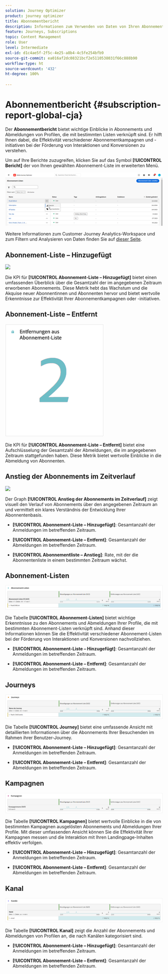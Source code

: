 ```yaml
---
solution: Journey Optimizer
product: journey optimizer
title: Abonnementbericht
description: Informationen zum Verwenden von Daten von Ihren Abonnement-Diensten im Bericht zu Abonnements
feature: Journeys, Subscriptions
topic: Content Management
role: User
level: Intermediate
exl-id: d1c4ae5f-2f5c-4e25-a8b4-4c5fe254bfb9
source-git-commit: ea016af2dc08321bcf2e5110538031f66c888b90
workflow-type: ht
source-wordcount: '432'
ht-degree: 100%

---
```


# Abonnementbericht {#subscription-report-global-cja}

Der **Abonnementbericht** bietet wichtige Einblicke in Abonnements und Abmeldungen von Profilen, die mit bestimmten Listen verknüpft sind. Er hilft Ihnen dabei, die Effektivität verschiedener Abonnementkampagnen und -initiativen bei der Förderung von Interaktionen und Konversionen zu verstehen.

Um auf Ihre Berichte zuzugreifen, klicken Sie auf das Symbol **[!UICONTROL Bericht]** der von Ihnen gewählten Abonnement-Liste im erweiterten Menü.

![](assets/cja-sub-access.png)

Weitere Informationen zum Customer Journey Analytics-Workspace und zum Filtern und Analysieren von Daten finden Sie auf [dieser Seite](https://experienceleague.adobe.com/de/docs/analytics-platform/using/cja-workspace/home).

## Abonnement-Liste – Hinzugefügt

![](assets/cja-sub-add.png)

Die KPI für **[!UICONTROL Abonnement-Liste – Hinzugefügt]** bietet einen umfassenden Überblick über die Gesamtzahl der im angegebenen Zeitraum erworbenen Abonnements. Diese Metrik hebt das Wachstum und die Akquise neuer Abonnentinnen und Abonnenten hervor und bietet wertvolle Erkenntnisse zur Effektivität Ihrer Abonnementkampagnen oder -initiativen.

## Abonnement-Liste – Entfernt

![](assets/cja-sub-add-remove.png)

Die KPI für **[!UICONTROL Abonnement-Liste – Entfernt]** bietet eine Aufschlüsselung der Gesamtzahl der Abmeldungen, die im angegebenen Zeitraum stattgefunden haben. Diese Metrik bietet wertvolle Einblicke in die Abmeldung von Abonnenten.

## Anstieg der Abonnements im Zeitverlauf

![](assets/cja-sub-growth.png)

Der Graph **[!UICONTROL Anstieg der Abonnements im Zeitverlauf]** zeigt visuell den Verlauf von Abonnements über den angegebenen Zeitraum an und vermittelt ein klares Verständnis der Entwicklung Ihrer Abonnentenbasis.

* **[!UICONTROL Abonnement-Liste – Hinzugefügt]**: Gesamtanzahl der Anmeldungen im betreffenden Zeitraum.

* **[!UICONTROL Abonnement-Liste – Entfernt]**: Gesamtanzahl der Abmeldungen im betreffenden Zeitraum.

* **[!UICONTROL Abonnementliste – Anstieg]**: Rate, mit der die Abonnentenliste in einem bestimmten Zeitraum wächst.

## Abonnement-Listen

![](assets/cja-sub-lists.png)

Die Tabelle **[!UICONTROL Abonnement-Listen]** bietet wichtige Erkenntnisse zu den Abonnements und Abmeldungen Ihrer Profile, die mit bestimmten Abonnement-Listen verknüpft sind. Anhand dieser Informationen können Sie die Effektivität verschiedener Abonnement-Listen bei der Förderung von Interaktionen und Konversionen nachvollziehen.

* **[!UICONTROL Abonnement-Liste – Hinzugefügt]**: Gesamtanzahl der Anmeldungen im betreffenden Zeitraum.

* **[!UICONTROL Abonnement-Liste – Entfernt]**: Gesamtanzahl der Abmeldungen im betreffenden Zeitraum.

## Journeys

![](assets/cja-sub-journeys.png)

Die Tabelle **[!UICONTROL Journey]** bietet eine umfassende Ansicht mit detaillierten Informationen über die Abonnements Ihrer Besuchenden im Rahmen ihrer Benutzer-Journey.

* **[!UICONTROL Abonnement-Liste – Hinzugefügt]**: Gesamtanzahl der Anmeldungen im betreffenden Zeitraum.

* **[!UICONTROL Abonnement-Liste – Entfernt]**: Gesamtanzahl der Abmeldungen im betreffenden Zeitraum.

## Kampagnen

![](assets/cja-sub-campaigns.png)

Die Tabelle **[!UICONTROL Kampagnen]** bietet wertvolle Einblicke in die von bestimmten Kampagnen ausgelösten Abonnements und Abmeldungen Ihrer Profile. Mit dieser umfassenden Ansicht können Sie die Effektivität Ihrer Kampagnen messen und die Interaktion mit Ihren Landingpage-Inhalten effektiv verfolgen.

* **[!UICONTROL Abonnement-Liste – Hinzugefügt]**: Gesamtanzahl der Anmeldungen im betreffenden Zeitraum.

* **[!UICONTROL Abonnement-Liste – Entfernt]**: Gesamtanzahl der Abmeldungen im betreffenden Zeitraum.

## Kanal

![](assets/cja-sub-channels.png)

Die Tabelle **[!UICONTROL Kanal]** zeigt die Anzahl der Abonnements und Abmeldungen von Profilen an, die nach Kanälen kategorisiert sind.

* **[!UICONTROL Abonnement-Liste – Hinzugefügt]**: Gesamtanzahl der Anmeldungen im betreffenden Zeitraum.

* **[!UICONTROL Abonnement-Liste – Entfernt]**: Gesamtanzahl der Abmeldungen im betreffenden Zeitraum.
